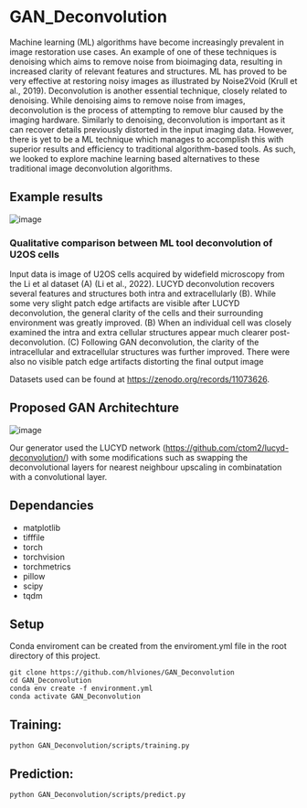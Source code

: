 # GAN_Deconvolution


Machine learning (ML) algorithms have become increasingly prevalent in image restoration use cases. An example of one of these techniques is denoising which aims to remove noise from bioimaging data, resulting in increased clarity of relevant features and structures. ML has proved to be very effective at restoring noisy images as illustrated by Noise2Void (Krull et al., 2019). Deconvolution is another essential technique, closely related to denoising. While denoising aims to remove noise from images, deconvolution is the process of attempting to remove blur caused by the imaging hardware. Similarly to denoising, deconvolution is important as it can recover details previously distorted in the input imaging data. However, there is yet to be a ML technique which manages to accomplish this with superior results and efficiency to traditional algorithm-based tools. As such, we looked to explore machine learning based alternatives to these traditional image deconvolution algorithms.

## Example results

![image](https://github.com/hlviones/GAN_Deconvolution/assets/83133751/7113681f-1b1a-4e11-ae45-520354ff7c2b)

### Qualitative comparison between ML tool deconvolution of U2OS cells

Input data is image of U2OS cells acquired by widefield microscopy from the Li et al dataset (A) (Li et al., 2022). LUCYD deconvolution recovers several features and structures both intra and extracellularly (B). While some very slight patch edge artifacts are visible after LUCYD deconvolution, the general clarity of the cells and their surrounding environment was greatly improved. (B) When an individual cell was closely examined the intra and extra cellular structures appear much clearer post-deconvolution. (C) Following GAN deconvolution, the clarity of the intracellular and extracellular structures was further improved. There were also no visible patch edge artifacts distorting the final output image

Datasets used can be found at https://zenodo.org/records/11073626.

## Proposed GAN Architechture
![image](https://github.com/hlviones/GAN_Deconvolution/assets/83133751/510cd9c1-0327-4b7c-b8fd-9ee847fd8ce6) 

Our generator used the LUCYD network (https://github.com/ctom2/lucyd-deconvolution/) with some modifications such as swapping the deconvolutional layers for nearest neighbour upscaling in combinatation with a convolutional layer. 

## Dependancies
- matplotlib
- tifffile
- torch
- torchvision
- torchmetrics
- pillow
- scipy
- tqdm

## Setup

Conda enviroment can be created from the enviroment.yml file in the root directory of this project.

```
git clone https://github.com/hlviones/GAN_Deconvolution
cd GAN_Deconvolution
conda env create -f environment.yml
conda activate GAN_Deconvolution
```

## Training:

```
python GAN_Deconvolution/scripts/training.py
```


## Prediction:

```
python GAN_Deconvolution/scripts/predict.py
```
